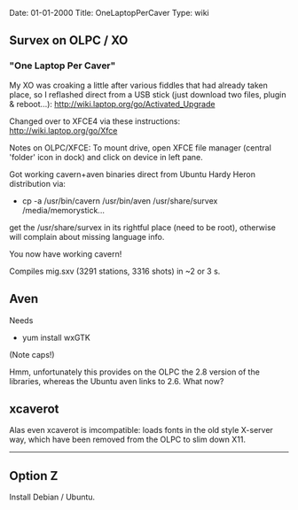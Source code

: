 Date: 01-01-2000
Title: OneLaptopPerCaver
Type: wiki


Survex on OLPC / XO
-------------------

### "One Laptop Per Caver"

My XO was croaking a little after various fiddles that had already taken
place, so I reflashed direct from a USB stick (just download two files,
plugin & reboot...): <http://wiki.laptop.org/go/Activated_Upgrade>

Changed over to XFCE4 via these instructions:
<http://wiki.laptop.org/go/Xfce>

Notes on OLPC/XFCE: To mount drive, open XFCE file manager (central
'folder' icon in dock) and click on device in left pane.

Got working cavern+aven binaries direct from Ubuntu Hardy Heron
distribution via:





-   cp -a /usr/bin/cavern /usr/bin/aven
    /usr/share/survex /media/memorystick...

get the /usr/share/survex in its rightful place (need to be root),
otherwise will complain about missing language info.

You now have working cavern!

Compiles mig.sxv (3291 stations, 3316 shots) in \~2 or 3 s.





Aven
----

Needs

-   yum install wxGTK

(Note caps!)

Hmm, unfortunately this provides on the OLPC the 2.8 version of the
libraries, whereas the Ubuntu aven links to 2.6. What now?





xcaverot
--------

Alas even xcaverot is imcompatible: loads fonts in the old style
X-server way, which have been removed from the OLPC to slim down X11.





------------------------------------------------------------------------





Option Z
--------

Install Debian / Ubuntu.
